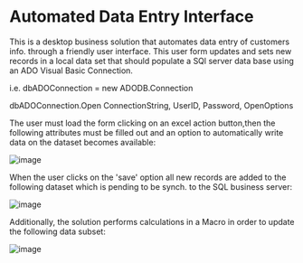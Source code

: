 # Automated Data Entry Interface

This is a desktop business solution that automates data entry of customers info. through a friendly user interface. This user form updates and sets new records in a local data set that should populate a SQl server data base using an ADO Visual Basic Connection.


i.e.
dbADOConnection = new ADODB.Connection 

dbADOConnection.Open ConnectionString, UserID, Password, OpenOptions






The user must load the form clicking on an excel action button,then the following attributes must be filled out and an option to automatically write data on the dataset becomes available:









![image](https://github.com/DanielHzp/AutomatedDataEntryInterface/assets/124480168/18982b83-b27f-4c4a-b5b0-0d8bb3966294)




When the user clicks on the 'save' option all new records are added to the following dataset which is pending to be synch. to the SQL business server:


![image](https://github.com/DanielHzp/AutomatedDataEntryInterface/assets/124480168/5ecde386-9c4d-4718-b09a-59c7abe2831e)


Additionally, the solution performs calculations in a Macro in order to update the following data subset:








![image](https://github.com/DanielHzp/AutomatedDataEntryInterface/assets/124480168/387a5b40-b10a-4ab5-a7ce-cbb1acc0bbb1)











